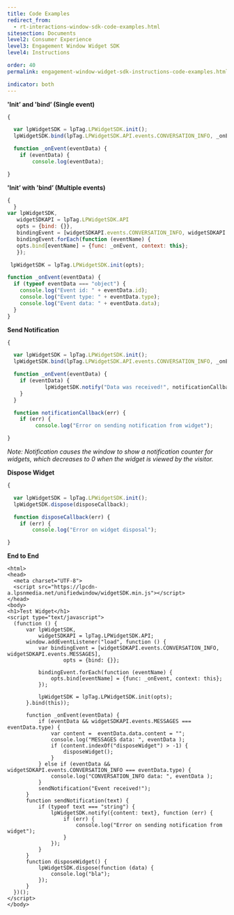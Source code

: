 ```yaml
---
title: Code Examples
redirect_from:
  - rt-interactions-window-sdk-code-examples.html
sitesection: Documents
level2: Consumer Experience
level3: Engagement Window Widget SDK
level4: Instructions

order: 40
permalink: engagement-window-widget-sdk-instructions-code-examples.html

indicator: both
---
```


**'Init’ and 'bind’ (Single event)**

```javascript
{

  var lpWidgetSDK = lpTag.LPWidgetSDK.init();
  lpWidgetSDK.bind(lpTag.LPWidgetSDK.API.events.CONVERSATION_INFO, _onEvent, this);

  function _onEvent(eventData) {
    if (eventData) {
        console.log(eventData);

}
```

**'Init’ with 'bind’ (Multiple events)**


```javascript
{
  }
var lpWidgetSDK,
   widgetSDKAPI = lpTag.LPWidgetSDK.API
   opts = {bind: {}},
   bindingEvent = [widgetSDKAPI.events.CONVERSATION_INFO, widgetSDKAPI.events.MESSAGES];
   bindingEvent.forEach(function (eventName) {
   opts.bind[eventName] = {func: _onEvent, context: this};
   });

 lpWidgetSDK = lpTag.LPWidgetSDK.init(opts);

function _onEvent(eventData) {
  if (typeof eventData === "object") {
    console.log("Event id: " + eventData.id);
    console.log("Event type: " + eventData.type);
    console.log("Event data: " + eventData.data);
  }
}
```

**Send Notification**

```javascript
{

  var lpWidgetSDK = lpTag.LPWidgetSDK.init();
  lpWidgetSDK.bind(lpTag.LPWidgetSDK.API.events.CONVERSATION_INFO, _onEvent, this);

  function _onEvent(eventData) {
    if (eventData) {
            lpWidgetSDK.notify("Data was received!", notificationCallback);
    }
  }

  function notificationCallback(err) {
    if (err) {
         console.log("Error on sending notification from widget");

}
```

*Note: Notification causes the window to show a notification counter for widgets, which decreases to 0 when the widget is viewed by the visitor.*

**Dispose Widget**

```javascript
{

  var lpWidgetSDK = lpTag.LPWidgetSDK.init();
  lpWidgetSDK.dispose(disposeCallback);

  function disposeCallback(err) {
    if (err) {
        console.log("Error on widget disposal");

}
```

**End to End**

    <html>
    <head>
      <meta charset="UTF-8">
      <script src="https://lpcdn-a.lpsnmedia.net/unifiedwindow/widgetSDK.min.js"></script>
    </head>
    <body>
    <h1>Test Widget</h1>
    <script type="text/javascript">
      (function () {
          var lpWidgetSDK,
              widgetSDKAPI = lpTag.LPWidgetSDK.API;
          window.addEventListener("load", function () {
              var bindingEvent = [widgetSDKAPI.events.CONVERSATION_INFO, widgetSDKAPI.events.MESSAGES],
                      opts = {bind: {}};

              bindingEvent.forEach(function (eventName) {
                  opts.bind[eventName] = {func: _onEvent, context: this};
              });

              lpWidgetSDK = lpTag.LPWidgetSDK.init(opts);
          }.bind(this));

          function _onEvent(eventData) {
              if (eventData && widgetSDKAPI.events.MESSAGES === eventData.type) {
                  var content =  eventData.data.content = "";
                  console.log("MESSAGES data: ", eventData );
                  if (content.indexOf("disposeWidget") > -1) {
                      disposeWidget();
                  }
              } else if (eventData && widgetSDKAPI.events.CONVERSATION_INFO === eventData.type) {
                  console.log("CONVERSATION_INFO data: ", eventData );
              }
              sendNotification("Event received!");
          }
          function sendNotification(text) {
              if (typeof text === "string") {
                  lpWidgetSDK.notify({content: text}, function (err) {
                      if (err) {
                          console.log("Error on sending notification from widget");
                      }
                  });
              }
          }
          function disposeWidget() {
              lpWidgetSDK.dispose(function (data) {
                  console.log("bla");
              });
          }
      })();
    </script>
    </body>
